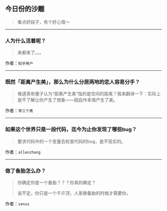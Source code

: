 ## 今日份的沙雕

> 看点好段子，有个好心情～


 
---

### 人为什么活着呢？

> 来都来了。。。


作者：`知乎用户`

---

### 既然「距离产生美」，那么为什么分居两地的恋人容易分手？

> 难道真有傻子认为“距离产生美”指的是空间的距离？我来翻译一下：实际上是不了解让你产生了想象——因自作多情产生了美。


作者：`带三个表`

---

### 如果这个世界只是一段代码，迄今为止你发现了哪些bug？

> 要求代码中的一个变量去检查代码的bug，是不现实的。


作者：`allenzhang`

---

### 做了备胎怎么办？

> 你确定你是一个备胎？？？你真的确定？
> 
> 说不定，你只是一个千斤顶，人家换备胎的时候才需要你。


作者：`venus`